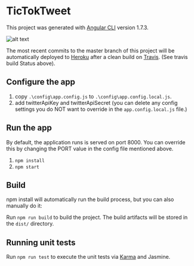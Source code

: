 # TicTokTweet
This project was generated with [Angular CLI](https://github.com/angular/angular-cli) version 1.7.3.

![alt text](https://travis-ci.org/3choBoomer/tic-tok-tweet.svg?branch=master "Travis Build Status")

The most recent commits to the master branch of this project will be automatically deployed to [Heroku](https://tic-tok-tweet.herokuapp.com) after a clean build on [Travis](https://travis-ci.org). (See travis build Status above).


## Configure the app
1. copy `.\config\app.config.js` to `.\config\app.config.local.js`.
2. add twitterApiKey and twitterApiSecret (you can delete any config settings you do NOT want to override in the `app.config.local.js` file.)

## Run the app

By default, the application runs is served on port 8000. You can override this by changing the PORT value in the config file mentioned above.

1. `npm install`
2. `npm start`

## Build

npm install will automatically run the build process, but you can also manually do it:

Run `npm run build` to build the project. The build artifacts will be stored in the `dist/` directory.
## Running unit tests

Run `npm run test` to execute the unit tests via [Karma](https://karma-runner.github.io) and Jasmine.

